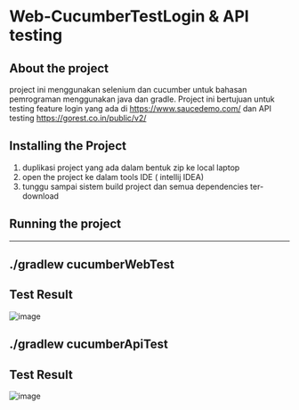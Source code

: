 # Web-CucumberTestLogin & API testing

## About the project
project ini menggunakan selenium dan cucumber untuk bahasan pemrograman menggunakan java dan gradle. Project ini bertujuan untuk testing feature login yang ada di https://www.saucedemo.com/ dan API testing https://gorest.co.in/public/v2/

## Installing the Project
1. duplikasi project yang ada dalam bentuk zip ke local laptop
2. open the project ke dalam tools IDE ( intellij IDEA)
3. tunggu sampai sistem build project dan semua dependencies ter-download

## Running the project
---
./gradlew cucumberWebTest
---

## Test Result
![image](https://github.com/RiachTWP/module22/assets/139956318/c741386e-ad8b-416c-89eb-7e8cdec55bbb)


./gradlew cucumberApiTest
---

## Test Result
![image](https://github.com/RiachTWP/module22/assets/139956318/4a889489-72c1-4363-a7c9-86da41e2f9cf)
